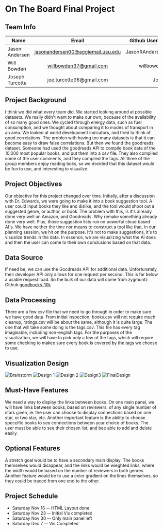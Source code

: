 # On The Board Final Project
## Team Info 

| Name      |       Email         | Github Username  |
|---|:---:|---:|
| Jason Andersen | jasonandersen00@aggiemail.usu.edu | JasonRAndersen00 |
| Will Bowden   | willbowden37@gmail.com       | willbowden37   |
| Joseph Turcotte | joe.turcotte96@gmail.com      | JoeTurc      |

## Project Background
I think we did what every team did. We started looking around at possible datasets. We really didn't want to make our own, because of the availability of so many good ones. We cycled through energy data, such as fuel consumption, and we thought about comparing it to modes of transport in an area. We looked at world development indicators, and tried to think of good correlations. The problen with having too many datasets is that it can become easy to draw false correlations. But then we found the goodreads dataset. Someone had used the goodreads API to compile book data of the 10,000 most popular books, and put them into a csv file. They also compiled some of the user comments, and they compiled the tags. All three of the group members enjoy reading boks, so we decided that this dataset would be fun to use, and interesting to visualize.

## Project Objectives
Our objective for this project changed over time. Initially, after a discussion with Dr. Edwards, we were going to make it into a book suggestion tool. A user could input books they like and dislike, and the tool would shoot out a suggested genre, or author, or book. The problem with this, is it's already done very well on Amazon, and Goodreads. Why remake something already done very well. Plus, those suggestion lists run on powerful cloud based AI's. We have neither the time nor means to construct a tool like that. In our planning session, we hit on the purpose. It's not to make suggestions, it's to visualize trends in the data. In essence, we are visualizing what the AI does and then the user can come to their own conclusions based on that data.

## Data Source
If need be, we can use the Goodreads API for additional data. Unfortunately, their developer API only allows for one request per second. This is far below a usable request load. So the bulk of our data will come from zygmuntz Github <a href="https://github.com/zygmuntz/goodbooks-10k">goodbooks-10k</a>

## Data Processing
There are a few csv file that we need to go through in order to make sure we have good data. From initial inspection, books.csv will not require much cleanup, ratings.csv will be about the same, although it is quite large. The one that will take some doing is the tags.csv. This file has every tag imaginable, including non-english tags. For the purposes of the visualization, we will have to pick only a few of the tags, which will require some checking to makee sure every book is covered by the tags we choose to use.

## Visualization Design

![Brainstorm](images/Brainstorm.JPG)
![Design 1](images/Design1.JPG)
![Design 2](images/Design2.jpg)
![Design3](/images/Design3.jpg)
![FinalDesign](/images/FinalDesign.jpg)

## Must-Have Features
We need a way to display the links between books. On one main panel, we will have links between books, based on reviewers, of any single number of stars given, ie. the user can choose to display connections based on one star, or two star, etc. Another important feature is the ability to choose speccific books to see connections between your choice of books. The user must be able to see their chosen list, and bee able to add and delete easily.

## Optional Features
A stretch goal would be to have a secondary main display. The books themselves would disappear, and the links would be wieghted links, where the width would be based on the number of reviewers in both genres. Another feature would be to use a color gradient on the lines themselves, so they could be traced from one end to the other.

## Project Schedule
- Saturday Nov 16 -- HTML Layout done
- Saturday Nov 23 -- Initial Vis completed
- Saturday Nov 30 -- Only main panel left
- Saturday Dec 7 -- Vis Completed